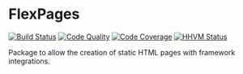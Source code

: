# FlexPages

[![Build Status](https://travis-ci.org/FlexCoders/FlexPages.png?branch=master)](https://travis-ci.org/FlexCoders/FlexPages)
[![Code Quality](https://scrutinizer-ci.com/g/FlexCoders/FlexPages/badges/quality-score.png?s=3a071a3f142f3b15c1c0db144b3b8c62fa5662e8)](https://scrutinizer-ci.com/g/FlexCoders/FlexPages/)
[![Code Coverage](https://scrutinizer-ci.com/g/FlexCoders/FlexPages/badges/coverage.png?s=7ead6a412939c54825a917a3bde03f55aba940b8)](https://scrutinizer-ci.com/g/FlexCoders/FlexPages/)
[![HHVM Status](http://hhvm.h4cc.de/badge/FlexCoders/FlexPages.svg)](http://hhvm.h4cc.de/package/FlexCoders/FlexPages)

Package to allow the creation of static HTML pages with framework integrations.
